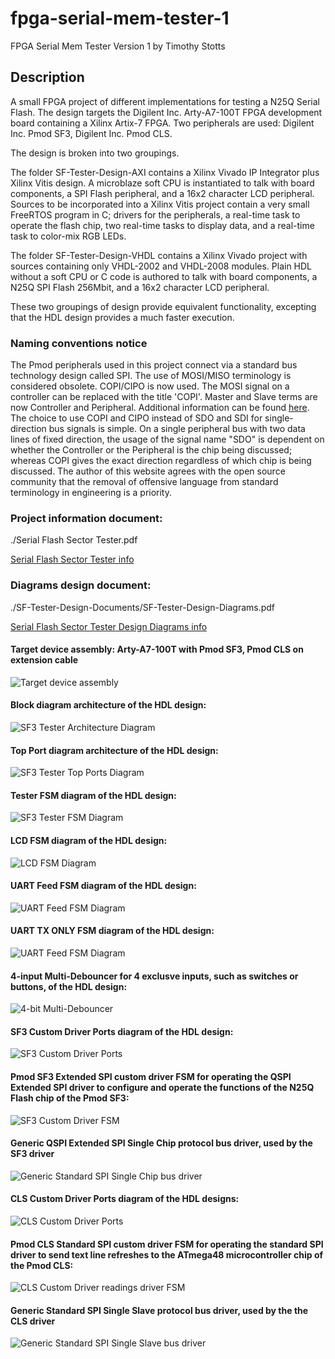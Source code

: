 # fpga-serial-mem-tester-1

FPGA Serial Mem Tester Version 1
by Timothy Stotts


## Description
A small FPGA project of different implementations for testing a N25Q Serial Flash.
The design targets the Digilent Inc. Arty-A7-100T FPGA development board containing a Xilinx Artix-7 FPGA.
Two peripherals are used: Digilent Inc. Pmod SF3, Digilent Inc. Pmod CLS.

The design is broken into two groupings.

The folder SF-Tester-Design-AXI contains a Xilinx Vivado IP Integrator plus
Xilinx Vitis design. A microblaze soft CPU is instantiated to talk with board components,
a SPI Flash peripheral, and
a 16x2 character LCD peripheral.
Sources to be incorporated into a Xilinx Vitis project contain
a very small FreeRTOS program in C; drivers
for the peripherals, a real-time task to operate the flash chip,
two real-time tasks to display data, and a real-time task to color-mix RGB LEDs.

The folder SF-Tester-Design-VHDL contains a Xilinx Vivado project with sources
containing only VHDL-2002 and VHDL-2008 modules. Plain HDL without a soft CPU or C code is authored to
talk with board components, a N25Q SPI Flash 256Mbit, and a 16x2 character LCD peripheral.

These two groupings of design provide equivalent functionality, excepting that the HDL design provides
a much faster execution.

### Naming conventions notice
The Pmod peripherals used in this project connect via a standard bus technology design called SPI.
The use of MOSI/MISO terminology is considered obsolete. COPI/CIPO is now used. The MOSI signal on a
controller can be replaced with the title 'COPI'. Master and Slave terms are now Controller and Peripheral.
Additional information can be found [here](https://www.oshwa.org/a-resolution-to-redefine-spi-signal-names).
The choice to use COPI and CIPO instead of SDO and SDI for single-direction bus signals is simple.
On a single peripheral bus with two data lines of fixed direction, the usage of the signal name
"SDO" is dependent on whether the Controller or the Peripheral is the chip being discussed;
whereas COPI gives the exact direction regardless of which chip is being discussed. The author
of this website agrees with the open source community that the removal of offensive language from
standard terminology in engineering is a priority.

### Project information document:

./Serial Flash Sector Tester.pdf

[Serial Flash Sector Tester info](https://github.com/timothystotts/fpga-serial-mem-tester-1/blob/master/Serial%20Flash%20Sector%20Tester.pdf)

### Diagrams design document:

./SF-Tester-Design-Documents/SF-Tester-Design-Diagrams.pdf

[Serial Flash Sector Tester Design Diagrams info](https://github.com/timothystotts/fpga-serial-mem-tester-1/blob/master/SF-Tester-Design-Documents/SF-Tester-Design-Diagrams.pdf)
#### Target device assembly: Arty-A7-100T with Pmod SF3, Pmod CLS on extension cable
![Target device assembly](https://github.com/timothystotts/fpga-serial-mem-tester-1/blob/master/SF-Tester-Design-Documents/img_serial-flash-tester-assembled-20200722.jpg)

#### Block diagram architecture of the HDL design:
![SF3 Tester Architecture Diagram](https://github.com/timothystotts/fpga-serial-mem-tester-1/blob/master/SF-Tester-Design-Documents/SF-Tester-Design-Diagrams-Architecture%201.svg)

#### Top Port diagram architecture of the HDL design:
![SF3 Tester Top Ports Diagram](https://github.com/timothystotts/fpga-serial-mem-tester-1/blob/master/SF-Tester-Design-Documents/SF-Tester-Design-Diagrams-Top-Ports.svg)

#### Tester FSM diagram of the HDL design:
![SF3 Tester FSM Diagram](https://github.com/timothystotts/fpga-serial-mem-tester-1/blob/master/SF-Tester-Design-Documents/SF-Tester-Design-Diagrams-Tester-FSM.svg)

#### LCD FSM diagram of the HDL design:
![LCD FSM Diagram](https://github.com/timothystotts/fpga-serial-mem-tester-1/blob/master/SF-Tester-Design-Documents/SF-Tester-Design-Diagrams-LCD-FSM.svg)

#### UART Feed FSM diagram of the HDL design:
![UART Feed FSM Diagram](https://github.com/timothystotts/fpga-serial-mem-tester-1/blob/master/SF-Tester-Design-Documents/SF-Tester-Design-Diagrams-UARTfeed.svg)

#### UART TX ONLY FSM diagram of the HDL design:
![UART Feed FSM Diagram](https://github.com/timothystotts/fpga-serial-mem-tester-1/blob/master/SF-Tester-Design-Documents/SF-Tester-Design-Diagrams-UART-Tx-FSM.svg)

#### 4-input Multi-Debouncer for 4 exclusve inputs, such as switches or buttons, of the HDL design:
![4-bit Multi-Debouncer](https://github.com/timothystotts/fpga-serial-mem-tester-1/blob/master/SF-Tester-Design-Documents/SF-Tester-Design-Diagrams-multi-debounce.svg)

#### SF3 Custom Driver Ports diagram of the HDL design:
![SF3 Custom Driver Ports](https://github.com/timothystotts/fpga-serial-mem-tester-1/blob/master/SF-Tester-Design-Documents/SF-Tester-Design-Diagrams-SF3-ports.svg)

#### Pmod SF3 Extended SPI custom driver FSM for operating the QSPI Extended SPI driver to configure and operate the functions of the N25Q Flash chip of the Pmod SF3:
![SF3 Custom Driver FSM](https://github.com/timothystotts/fpga-serial-mem-tester-1/blob/master/SF-Tester-Design-Documents/SF-Tester-Design-Diagrams-SF3-QSPI-FSM.svg)

#### Generic QSPI Extended SPI Single Chip protocol bus driver, used by the SF3 driver
![Generic Standard SPI Single Chip bus driver](https://github.com/timothystotts/fpga-serial-acl-tester-1/blob/master/SF-Tester-Design-Documents/SF-Tester-Design-Diagrams-QSPI-quad-FSM.svg)

#### CLS Custom Driver Ports diagram of the HDL designs:
![CLS Custom Driver Ports](https://github.com/timothystotts/fpga-serial-mem-tester-1/blob/master/SF-Tester-Design-Documents/SF-Tester-Design-Diagrams-CLS-ports.svg)

#### Pmod CLS Standard SPI custom driver FSM for operating the standard SPI driver to send text line refreshes to the ATmega48 microcontroller chip of the Pmod CLS:
![CLS Custom Driver readings driver FSM](https://github.com/timothystotts/fpga-serial-mem-tester-1/blob/master/SF-Tester-Design-Documents/SF-Tester-Design-Diagrams-CLS-driver-FSM.svg)

#### Generic Standard SPI Single Slave protocol bus driver, used by the the CLS driver
![Generic Standard SPI Single Slave bus driver](https://github.com/timothystotts/fpga-serial-mem-tester-1/blob/master/SF-Tester-Design-Documents/SF-Tester-Design-Diagrams-SPI-generic-FSM.svg)
